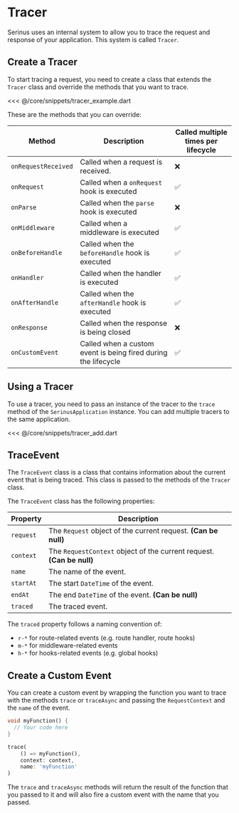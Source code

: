 # Tracer

Serinus uses an internal system to allow you to trace the request and response of your application. This system is called `Tracer`.

## Create a Tracer

To start tracing a request, you need to create a class that extends the `Tracer` class and override the methods that you want to trace.

<<< @/core/snippets/tracer_example.dart

These are the methods that you can override:

| Method | Description | Called multiple times per lifecycle |
| ------ | ----------- | --------------------- |
| `onRequestReceived` | Called when a request is received. | ❌ |
| `onRequest` | Called when a `onRequest` hook is executed | ✅ |
| `onParse` | Called when the `parse` hook is executed | ❌ |
| `onMiddleware` | Called when a middleware is executed | ✅ |
| `onBeforeHandle` | Called when the `beforeHandle` hook is executed | ✅ |
| `onHandler` | Called when the handler is executed | ✅ |
| `onAfterHandle` | Called when the `afterHandle` hook is executed | ✅ |
| `onResponse` | Called when the response is being closed | ❌ |
| `onCustomEvent` | Called when a custom event is being fired during the lifecycle | ✅ |

## Using a Tracer

To use a tracer, you need to pass an instance of the tracer to the `trace` method of the `SerinusApplication` instance.
You can add multiple tracers to the same application.

<<< @/core/snippets/tracer_add.dart

## TraceEvent

The `TraceEvent` class is a class that contains information about the current event that is being traced. This class is passed to the methods of the `Tracer` class.

The `TraceEvent` class has the following properties:

| Property | Description |
| -------- | ----------- |
| `request` | The `Request` object of the current request. **(Can be null)** |
| `context` | The `RequestContext` object of the current request. **(Can be null)** |
| `name` | The name of the event. |
| `startAt` | The start `DateTime` of the event.  |
| `endAt` | The end `DateTime` of the event. **(Can be null)** |
| `traced` | The traced event. |

The `traced` property follows a naming convention of:

- `r-*` for route-related events (e.g. route handler, route hooks)
- `m-*` for middleware-related events
- `h-*` for hooks-related events (e.g. global hooks)

## Create a Custom Event

You can create a custom event by wrapping the function you want to trace with the methods `trace` or `traceAsync` and passing the `RequestContext` and the `name` of the event.

```dart
void myFunction() {
  // Your code here
}

trace(
    () => myFunction(), 
    context: context,
    name: 'myFunction'
)
```

The `trace` and `traceAsync` methods will return the result of the function that you passed to it and will also fire a custom event with the name that you passed.